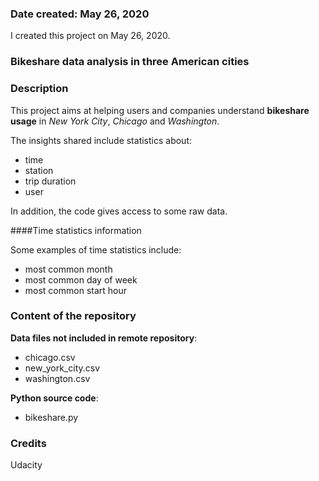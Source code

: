 ### Date created: May 26, 2020
I created this project on May 26, 2020.

### Bikeshare data analysis in three American cities

### Description
This project aims at helping users and companies understand **bikeshare 
usage** in _New York City_, _Chicago_ and _Washington_.

The insights shared include statistics about:
* time 
* station
* trip duration
* user

In addition, the code gives access to some raw data.

####Time statistics information

Some examples of time statistics include:
* most common month 
* most common day of week
* most common start hour

### Content of the repository

**Data files not included in remote repository**:
* chicago.csv
* new_york_city.csv
* washington.csv

**Python source code**: 
* bikeshare.py

### Credits
Udacity

